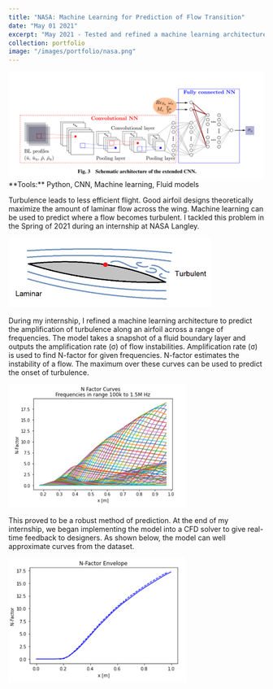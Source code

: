 ```yaml
---
title: "NASA: Machine Learning for Prediction of Flow Transition"
date: "May 01 2021"
excerpt: "May 2021 - Tested and refined a machine learning architecture that could be used to predict the onset of turbulence across an airfoil."
collection: portfolio
image: "/images/portfolio/nasa.png"
---
```

<img src="/images/portfolio/nasa_architecture.png" width="700"/>

<br>
**Tools:** Python, CNN, Machine learning, Fluid models

Turbulence leads to less efficient flight. Good airfoil designs theoretically maximize the amount of laminar flow across the wing. Machine learning can be used to predict where a flow becomes turbulent. I tackled this problem in the Spring of 2021 during an internship at NASA Langley.

<img src="/images/portfolio/nasa_turbulence.png" width="400"/>

During my internship, I refined a machine learning architecture to predict the amplification of turbulence along an airfoil across a range of frequencies. The model takes a snapshot of a fluid boundary layer and outputs the amplification rate (σ) of flow instabilities. Amplification rate (σ) is used to find N-factor for given frequencies. N-factor estimates the instability of a flow. The maximum over these curves can be used to predict the onset of turbulence.

<img src="/images/portfolio/nasa.png" width="350"/>

This proved to be a robust method of prediction. At the end of my internship, we began implementing the model into a CFD solver to give real-time feedback to designers. As shown below, the model can well approximate curves from the dataset.

<img src="/images/portfolio/nasa_prediction.png" width="350"/>